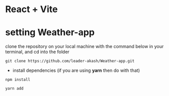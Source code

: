# React + Vite

# setting Weather-app


clone the repository on your local machine with the command below in your terminal, and cd into the folder

```
git clone https://github.com/leader-akash/Weather-app.git
```

- install dependencies (if you are using **yarn** then do with that)

```
npm install

yarn add
```

